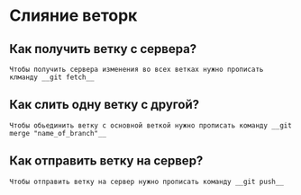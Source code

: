 # Слияние веторк
## Как получить ветку с сервера?
    Чтобы получить сервера изменения во всех ветках нужно прописать клманду __git fetch__

## Как слить одну ветку с другой?
    Чтобы обьединить ветку с основной веткой нужно прописать команду __git merge "name_of_branch"__

## Как отправить ветку на сервер?
    Чтобы отправить ветку на сервер нужно прописать команду __git push__